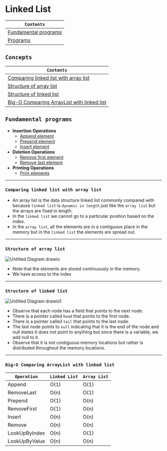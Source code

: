 # Linked List


<div align="center">
  
| `Contents` |
| ---------- |
| [Fundamental programs](https://github.com/devrath/studious-ds-adventure/blob/main/collection/LinkedList/README.md#concepts) |
| [Programs](https://github.com/devrath/studious-ds-adventure/blob/main/collection/LinkedList/README.md#programs) |

</div>


## `Concepts`

<div align="center">
  
| `Contents` |
| ---------- |
| [Comparing linked list with array list](https://github.com/devrath/studious-ds-adventure/blob/main/collection/LinkedList/README.md#comparing-linked-list-with-array-list-) |
| [Structure of array list](https://github.com/devrath/studious-ds-adventure/blob/main/collection/LinkedList/README.md#structure-of-array-list) |
| [Structure of linked list](https://github.com/devrath/studious-ds-adventure/blob/main/collection/LinkedList/README.md#structure-of-linked-list) |
| [Big-O Comparing ArrayList with linked list](https://github.com/devrath/studious-ds-adventure/blob/main/collection/LinkedList/README.md#big-o-comparing-arraylist-with-linked-list) |

</div>


## `Fundamental programs`

* **Insertion Operations**  
  * [Append element](https://github.com/devrath/studious-ds-adventure/tree/main/collection/LinkedList/Fundamental%20Programs/AppendElement)
  * [Prepend element](https://github.com/devrath/studious-ds-adventure/tree/main/collection/LinkedList/Fundamental%20Programs/PrependElement)
  * [Insert element](https://github.com/devrath/studious-ds-adventure/tree/main/collection/LinkedList/Fundamental%20Programs/InsertElement)
* **Deletion Operations**
  * [Remove first element](https://github.com/devrath/studious-ds-adventure/tree/main/collection/LinkedList/Fundamental%20Programs/RemoveFirstElement)
  * [Remove last element](https://github.com/devrath/studious-ds-adventure/tree/main/collection/LinkedList/Fundamental%20Programs/RemoveLastElement)
* **Printing Operations**
  * [Print elements](https://github.com/devrath/studious-ds-adventure/tree/main/collection/LinkedList/Fundamental%20Programs/PrintElements)  




------------

### `Comparing linked list with array list `
* An array list is the data structure linked list commonly compared with because `linked list` is `dynamic in length` just like the `array list` but the arrays are fixed in length. 
* In the `linked list` we cannot go to a particular position based on the index.
* In the `array list`, all the elements are in a contiguous place in the memory but in the `linked list` the elements are spread out.

------------

### `Structure of array list`
![Untitled Diagram drawio](https://github.com/devrath/studious-ds-adventure/assets/1456191/bb6539e5-8f0a-410d-b89a-0a68cc3c5caa)
* Note that the elements are stored continuously in the memory.
* We have access to the index

------------

### `Structure of linked list`
![Untitled Diagram drawio1](https://github.com/devrath/studious-ds-adventure/assets/1456191/124d2602-aa2d-4e7c-be85-8ab2497a49bd)
* Observe that each node has a field that points to the next node.
* There is a pointer called `head` that points to the first node.
* There is a pointer called `tail` that points to the last node.
* The last node points to `null` indicating that it is the end of the node and null states it does not point to anything but since there is a variable, we add null to it.
* Observe that it is not contiguous memory locations but rather is distributed throughout the memory locations.

------------

### `Big-O Comparing ArrayList with linked list`  

| `Operation`   | `Linked List`   | `Array List`   |
| ------------- | --------------- | -------------- |
|   Append      |     O(1)        |     O(1)       |
|  RemoveLast   |     O(n)        |     O(1)       |
|   Prepend     |     O(1)        |     O(n)       |
| RemoveFirst   |     O(1)        |     O(n)       |
|   Insert      |     O(n)        |     O(n)       |
|   Remove      |     O(n)        |     O(n)       |
| LookUpByIndex |     O(n)        |     O(1)       |
| LookUpByValue |     O(n)        |     O(n)       |






